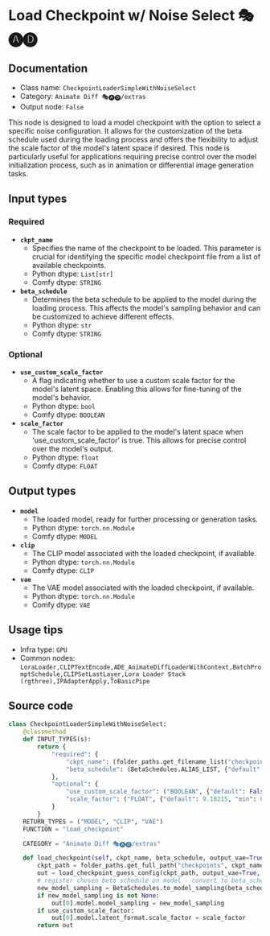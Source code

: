 # Load Checkpoint w/ Noise Select 🎭🅐🅓
## Documentation
- Class name: `CheckpointLoaderSimpleWithNoiseSelect`
- Category: `Animate Diff 🎭🅐🅓/extras`
- Output node: `False`

This node is designed to load a model checkpoint with the option to select a specific noise configuration. It allows for the customization of the beta schedule used during the loading process and offers the flexibility to adjust the scale factor of the model's latent space if desired. This node is particularly useful for applications requiring precise control over the model initialization process, such as in animation or differential image generation tasks.
## Input types
### Required
- **`ckpt_name`**
    - Specifies the name of the checkpoint to be loaded. This parameter is crucial for identifying the specific model checkpoint file from a list of available checkpoints.
    - Python dtype: `List[str]`
    - Comfy dtype: `STRING`
- **`beta_schedule`**
    - Determines the beta schedule to be applied to the model during the loading process. This affects the model's sampling behavior and can be customized to achieve different effects.
    - Python dtype: `str`
    - Comfy dtype: `STRING`
### Optional
- **`use_custom_scale_factor`**
    - A flag indicating whether to use a custom scale factor for the model's latent space. Enabling this allows for fine-tuning of the model's behavior.
    - Python dtype: `bool`
    - Comfy dtype: `BOOLEAN`
- **`scale_factor`**
    - The scale factor to be applied to the model's latent space when 'use_custom_scale_factor' is true. This allows for precise control over the model's output.
    - Python dtype: `float`
    - Comfy dtype: `FLOAT`
## Output types
- **`model`**
    - The loaded model, ready for further processing or generation tasks.
    - Python dtype: `torch.nn.Module`
    - Comfy dtype: `MODEL`
- **`clip`**
    - The CLIP model associated with the loaded checkpoint, if available.
    - Python dtype: `torch.nn.Module`
    - Comfy dtype: `CLIP`
- **`vae`**
    - The VAE model associated with the loaded checkpoint, if available.
    - Python dtype: `torch.nn.Module`
    - Comfy dtype: `VAE`
## Usage tips
- Infra type: `GPU`
- Common nodes: `LoraLoader,CLIPTextEncode,ADE_AnimateDiffLoaderWithContext,BatchPromptSchedule,CLIPSetLastLayer,Lora Loader Stack (rgthree),IPAdapterApply,ToBasicPipe`


## Source code
```python
class CheckpointLoaderSimpleWithNoiseSelect:
    @classmethod
    def INPUT_TYPES(s):
        return {
            "required": {
                "ckpt_name": (folder_paths.get_filename_list("checkpoints"), ),
                "beta_schedule": (BetaSchedules.ALIAS_LIST, {"default": BetaSchedules.USE_EXISTING}, )
            },
            "optional": {
                "use_custom_scale_factor": ("BOOLEAN", {"default": False}),
                "scale_factor": ("FLOAT", {"default": 0.18215, "min": 0.0, "max": 1.0, "step": 0.00001})
            }
        }
    RETURN_TYPES = ("MODEL", "CLIP", "VAE")
    FUNCTION = "load_checkpoint"

    CATEGORY = "Animate Diff 🎭🅐🅓/extras"

    def load_checkpoint(self, ckpt_name, beta_schedule, output_vae=True, output_clip=True, use_custom_scale_factor=False, scale_factor=0.18215):
        ckpt_path = folder_paths.get_full_path("checkpoints", ckpt_name)
        out = load_checkpoint_guess_config(ckpt_path, output_vae=True, output_clip=True, embedding_directory=folder_paths.get_folder_paths("embeddings"))
        # register chosen beta schedule on model - convert to beta_schedule name recognized by ComfyUI
        new_model_sampling = BetaSchedules.to_model_sampling(beta_schedule, out[0])
        if new_model_sampling is not None:
            out[0].model.model_sampling = new_model_sampling
        if use_custom_scale_factor:
            out[0].model.latent_format.scale_factor = scale_factor
        return out

```
